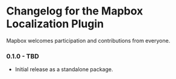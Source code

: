 # Changelog for the Mapbox Localization Plugin

Mapbox welcomes participation and contributions from everyone.

### 0.1.0 - TBD

- Initial release as a standalone package.
